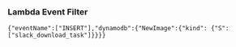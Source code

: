 ### Lambda Event Filter

`{"eventName":["INSERT"],"dynamodb":{"NewImage":{"kind": {"S":["slack_download_task"]}}}}`
